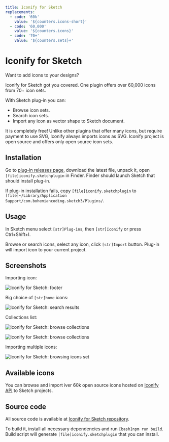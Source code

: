 ```yaml
title: Iconify for Sketch
replacements:
  - code: '60k'
    value: '${counters.icons-short}'
  - code: '60,000'
    value: '${counters.icons}'
  - code: '70+'
    value: '${counters.sets}+'
```

# Iconify for Sketch

Want to add icons to your designs?

Iconify for Sketch got you covered. One plugin offers over 60,000 icons from 70+ icon sets.

With Sketch plug-in you can:

- Browse icon sets.
- Search icon sets.
- Import any icon as vector shape to Sketch document.

It is completely free! Unlike other plugins that offer many icons, but require payment to use SVG, Iconify always imports icons as SVG. Iconify project is open source and offers only open source icon sets.

## Installation

Go to [plug-in releases page](https://github.com/iconify/iconify-sketch/releases), download the latest file, unpack it, open `[file]iconify.sketchplugin` in Finder. Finder should launch Sketch that should install plug-in.

If plug-in installation fails, copy `[file]iconify.sketchplugin` to `[file]~/Library/Application Support/com.bohemiancoding.sketch3/Plugins/`.

## Usage

In Sketch menu select `[str]Plug-ins`, then `[str]Iconify` or press Ctrl+Shift+I.

Browse or search icons, select any icon, click `[str]Import` button. Plug-in will import icon to your current project.

## Screenshots

Importing icon:

![Iconify for Sketch: footer](/assets/images/plugins/sketch_footer.png)

Big choice of `[str]home` icons:

![Iconify for Sketch: search results](/assets/images/plugins/sketch_home_grid.png)

Collections list:

![Iconify for Sketch: browse collections](/assets/images/plugins/sketch_index.png)

![Iconify for Sketch: browse collections](/assets/images/plugins/sketch_emoji.png)

Importing multiple icons:

![Iconify for Sketch: browsing icons set](/assets/images/plugins/sketch_select_multiple.png)

## Available icons

You can browse and import iver 60k open source icons hosted on [Iconify API](../../api/index.md) to Sketch projects.

## Source code

All source code is available at [Iconify for Sketch repository](https://github.com/iconify/iconify-sketch).

To build it, install all necessary dependencies and run `[bash]npm run build`. Build script will generate `[file]iconify.sketchplugin` that you can install.
